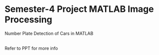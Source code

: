 # Semester-4 Project MATLAB Image Processing
Number Plate Detection of Cars in MATLAB

<br>
Refer to PPT for more info
